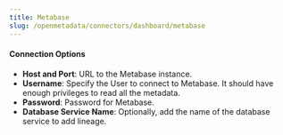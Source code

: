 ```yaml
---
title: Metabase
slug: /openmetadata/connectors/dashboard/metabase
---
```


<ConnectorIntro service="dashboard" connector="Metabase"/>

<Requirements />

<MetadataIngestionService connector="Metabase"/>

<h4>Connection Options</h4>

- **Host and Port**: URL to the Metabase instance.
- **Username**: Specify the User to connect to Metabase. It should have enough privileges to read all the metadata.
- **Password**: Password for Metabase.
- **Database Service Name**: Optionally, add the name of the database service to add lineage.

<IngestionScheduleAndDeploy />

<ConnectorOutro connector="Metabase" />
